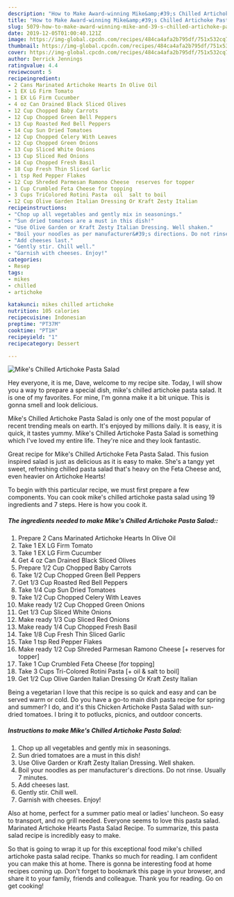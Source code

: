 ```yaml
---
description: "How to Make Award-winning Mike&amp;#39;s Chilled Artichoke Pasta Salad"
title: "How to Make Award-winning Mike&amp;#39;s Chilled Artichoke Pasta Salad"
slug: 5079-how-to-make-award-winning-mike-and-39-s-chilled-artichoke-pasta-salad
date: 2019-12-05T01:00:40.121Z
image: https://img-global.cpcdn.com/recipes/484ca4afa2b795df/751x532cq70/mikes-chilled-artichoke-pasta-salad-recipe-main-photo.jpg
thumbnail: https://img-global.cpcdn.com/recipes/484ca4afa2b795df/751x532cq70/mikes-chilled-artichoke-pasta-salad-recipe-main-photo.jpg
cover: https://img-global.cpcdn.com/recipes/484ca4afa2b795df/751x532cq70/mikes-chilled-artichoke-pasta-salad-recipe-main-photo.jpg
author: Derrick Jennings
ratingvalue: 4.4
reviewcount: 5
recipeingredient:
- 2 Cans Marinated Artichoke Hearts In Olive Oil
- 1 EX LG Firm Tomato
- 1 EX LG Firm Cucumber
- 4 oz Can Drained Black Sliced Olives
- 12 Cup Chopped Baby Carrots
- 12 Cup Chopped Green Bell Peppers
- 13 Cup Roasted Red Bell Peppers
- 14 Cup Sun Dried Tomatoes
- 12 Cup Chopped Celery With Leaves
- 12 Cup Chopped Green Onions
- 13 Cup Sliced White Onions
- 13 Cup Sliced Red Onions
- 14 Cup Chopped Fresh Basil
- 18 Cup Fresh Thin Sliced Garlic
- 1 tsp Red Pepper Flakes
- 12 Cup Shreded Parmesan Ramono Cheese  reserves for topper
- 1 Cup Crumbled Feta Cheese for topping
- 3 Cups TriColored Rotini Pasta  oil  salt to boil
- 12 Cup Olive Garden Italian Dressing Or Kraft Zesty Italian
recipeinstructions:
- "Chop up all vegetables and gently mix in seasonings."
- "Sun dried tomatoes are a must in this dish!"
- "Use Olive Garden or Kraft Zesty Italian Dressing. Well shaken."
- "Boil your noodles as per manufacturer&#39;s directions. Do not rinse. Usually 7 minutes."
- "Add cheeses last."
- "Gently stir. Chill well."
- "Garnish with cheeses. Enjoy!"
categories:
- Resep
tags:
- mikes
- chilled
- artichoke

katakunci: mikes chilled artichoke
nutrition: 105 calories
recipecuisine: Indonesian
preptime: "PT37M"
cooktime: "PT1H"
recipeyield: "1"
recipecategory: Dessert

---
```



![Mike&#39;s Chilled Artichoke Pasta Salad](https://img-global.cpcdn.com/recipes/484ca4afa2b795df/751x532cq70/mikes-chilled-artichoke-pasta-salad-recipe-main-photo.jpg)

Hey everyone, it is me, Dave, welcome to my recipe site. Today, I will show you a way to prepare a special dish, mike&#39;s chilled artichoke pasta salad. It is one of my favorites. For mine, I'm gonna make it a bit unique. This is gonna smell and look delicious.

Mike&#39;s Chilled Artichoke Pasta Salad is only one of the most popular of recent trending meals on earth. It's enjoyed by millions daily. It is easy, it is quick, it tastes yummy. Mike&#39;s Chilled Artichoke Pasta Salad is something which I've loved my entire life. They're nice and they look fantastic.

Great recipe for Mike&#39;s Chilled Artichoke Feta Pasta Salad. This fusion inspired salad is just as delicious as it is easy to make. She&#39;s a tangy yet sweet, refreshing chilled pasta salad that&#39;s heavy on the Feta Cheese and, even heavier on Artichoke Hearts!


To begin with this particular recipe, we must first prepare a few components. You can cook mike&#39;s chilled artichoke pasta salad using 19 ingredients and 7 steps. Here is how you cook it.

##### The ingredients needed to make Mike&#39;s Chilled Artichoke Pasta Salad::

1. Prepare 2 Cans Marinated Artichoke Hearts In Olive Oil
1. Take 1 EX LG Firm Tomato
1. Take 1 EX LG Firm Cucumber
1. Get 4 oz Can Drained Black Sliced Olives
1. Prepare 1/2 Cup Chopped Baby Carrots
1. Take 1/2 Cup Chopped Green Bell Peppers
1. Get 1/3 Cup Roasted Red Bell Peppers
1. Take 1/4 Cup Sun Dried Tomatoes
1. Take 1/2 Cup Chopped Celery With Leaves
1. Make ready 1/2 Cup Chopped Green Onions
1. Get 1/3 Cup Sliced White Onions
1. Make ready 1/3 Cup Sliced Red Onions
1. Make ready 1/4 Cup Chopped Fresh Basil
1. Take 1/8 Cup Fresh Thin Sliced Garlic
1. Take 1 tsp Red Pepper Flakes
1. Make ready 1/2 Cup Shreded Parmesan Ramono Cheese [+ reserves for topper]
1. Take 1 Cup Crumbled Feta Cheese [for topping]
1. Take 3 Cups Tri-Colored Rotini Pasta [+ oil &amp; salt to boil]
1. Get 1/2 Cup Olive Garden Italian Dressing Or Kraft Zesty Italian


Being a vegetarian I love that this recipe is so quick and easy and can be served warm or cold. Do you have a go-to main dish pasta recipe for spring and summer? I do, and it&#39;s this Chicken Artichoke Pasta Salad with sun-dried tomatoes. I bring it to potlucks, picnics, and outdoor concerts. 

##### Instructions to make Mike&#39;s Chilled Artichoke Pasta Salad:

1. Chop up all vegetables and gently mix in seasonings.
1. Sun dried tomatoes are a must in this dish!
1. Use Olive Garden or Kraft Zesty Italian Dressing. Well shaken.
1. Boil your noodles as per manufacturer&#39;s directions. Do not rinse. Usually 7 minutes.
1. Add cheeses last.
1. Gently stir. Chill well.
1. Garnish with cheeses. Enjoy!


Also at home, perfect for a summer patio meal or ladies&#39; luncheon. So easy to transport, and no grill needed. Everyone seems to love this pasta salad. Marinated Artichoke Hearts Pasta Salad Recipe. To summarize, this pasta salad recipe is incredibly easy to make. 

So that is going to wrap it up for this exceptional food mike&#39;s chilled artichoke pasta salad recipe. Thanks so much for reading. I am confident you can make this at home. There is gonna be interesting food at home recipes coming up. Don't forget to bookmark this page in your browser, and share it to your family, friends and colleague. Thank you for reading. Go on get cooking!
